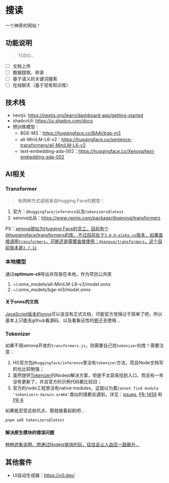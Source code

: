 # 搜读

一个神奇的网站！

## 功能说明

> TODO...

- [ ] 文档上传
- [ ] 数据提取、转录
- [ ] 基于语义的关键词搜索
- [ ] 在线聊天（基于现有知识库）

## 技术栈

- nextjs: <https://nextjs.org/learn/dashboard-app/getting-started>
- shadcnUI: <https://ui.shadcn.com/docs>
- 预训练模型：
  - BGE-M3：<https://huggingface.co/BAAI/bge-m3>
  - all-MiniLM-L6-v2：<https://huggingface.co/sentence-transformers/all-MiniLM-L6-v2>
  - text-embedding-ada-002：<https://huggingface.co/Xenova/text-embedding-ada-002>

## AI相关

### Transformer

> 有两种方式调用来自Hugging Face的模型：

1. 官方：`@huggingface/inference`以及`tokenizers@latest`
2. xenova出品：<https://www.npmjs.com/package/@xenova/transformers>

PS：<u>xenova貌似为Hugging Face的员工，目前有个[@huggingface/transformers](https://www.npmjs.com/package/@huggingface/transformers)的库，不过目前处于`3.0.0-alpha.xx`版本，如果直接调用`transformers`，可能还是需要直接使用：`@xenova/transformers`，这个目前版本是`2.7.12`</u>

### 本地模型

通过**optimum-cli**导出并存放在本地，作为项目公共库

1. ~/.onnx_models/all-MiniLM-L6-v2/model.onnx
2. ~/.onnx_models/bge-m3/model.onnx

#### 关于onnx的文档

[JavaScript版本的onnx](https://onnxruntime.ai/docs/get-started/with-javascript/node.html)可以说没有正式文档，可能官方觉得过于简单了吧，所以基本上只能去github看源码、以及看象征性的[例子](https://github.com/microsoft/onnxruntime-inference-examples/tree/main/js)去使用...

### Tokenizer

如果不用xenova开发的`transformers.js`，则需要自己找`tokenizer`的库！需要注意：

1. HG官方包`@huggingface/inference`里没有`tokenizer`方法，而且Node文档写的也比较勉强；
2. 虽然提供[Tokenizer](https://github.com/huggingface/tokenizers/tree/main/bindings/node)的Nodejs解决方案，但是不太容易找到入口、而且有一年没有更新了，并且官方的示例代码都比较旧；
3. 官方的node工程里没有native modules，这就以为着`Cannot find module 'tokenizers-darwin-arm64'`类似的错都会遇到，详见：[issues](https://github.com/huggingface/tokenizers/issues/1403), [PR-1459](https://github.com/huggingface/tokenizers/pull/1459) 和 [PR-6](https://github.com/turingscript/tokenizers/pull/6)

如果能忍受这些坑点，那就接着起航吧...

```bash
pnpm add tokenizers@latest
```

#### 解决原生模块的错误问题

<u>种种迹象说明，想通过Nodejs愉快的玩，往往会让人血压一路飙升...</u>

## 其他套件

- UI自动生成器：<https://v0.dev/>
